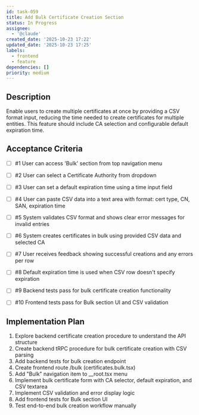 ```yaml
---
id: task-059
title: Add Bulk Certificate Creation Section
status: In Progress
assignee:
  - '@claude'
created_date: '2025-10-23 17:22'
updated_date: '2025-10-23 17:25'
labels:
  - frontend
  - feature
dependencies: []
priority: medium
---
```


## Description

<!-- SECTION:DESCRIPTION:BEGIN -->
Enable users to create multiple certificates at once by providing a CSV format input, reducing the time needed to create certificates for multiple entities. This feature should include CA selection and configurable default expiration time.
<!-- SECTION:DESCRIPTION:END -->

## Acceptance Criteria
<!-- AC:BEGIN -->
- [ ] #1 User can access 'Bulk' section from top navigation menu
- [ ] #2 User can select a Certificate Authority from dropdown
- [ ] #3 User can set a default expiration time using a time input field
- [ ] #4 User can paste CSV data into a text area with format: cert type, CN, SAN, expiration time
- [ ] #5 System validates CSV format and shows clear error messages for invalid entries
- [ ] #6 System creates certificates in bulk using provided CSV data and selected CA
- [ ] #7 User receives feedback showing successful creations and any errors per row
- [ ] #8 Default expiration time is used when CSV row doesn't specify expiration

- [ ] #9 Backend tests pass for bulk certificate creation functionality
- [ ] #10 Frontend tests pass for Bulk section UI and CSV validation
<!-- AC:END -->

## Implementation Plan

<!-- SECTION:PLAN:BEGIN -->
1. Explore backend certificate creation procedure to understand the API structure
2. Create backend tRPC procedure for bulk certificate creation with CSV parsing
3. Add backend tests for bulk creation endpoint
4. Create frontend route /bulk (certificates.bulk.tsx)
5. Add "Bulk" navigation item to __root.tsx menu
6. Implement bulk certificate form with CA selector, default expiration, and CSV textarea
7. Implement CSV validation and error display logic
8. Add frontend tests for Bulk section UI
9. Test end-to-end bulk creation workflow manually
<!-- SECTION:PLAN:END -->
